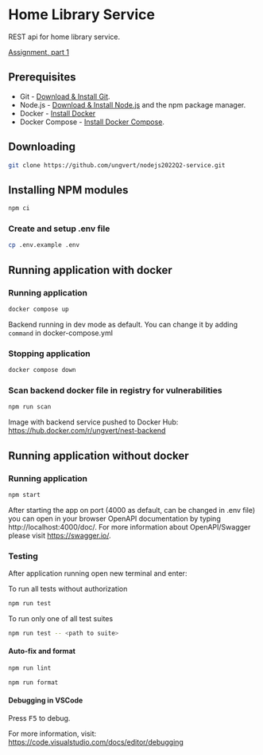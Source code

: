 # Home Library Service

REST api for home library service.

[Assignment, part 1](https://github.com/AlreadyBored/nodejs-assignments/blob/main/assignments/rest-service/assignment.md)
## Prerequisites

- Git - [Download & Install Git](https://git-scm.com/downloads).
- Node.js - [Download & Install Node.js](https://nodejs.org/en/download/) and the npm package manager.
- Docker - [Install Docker](https://docs.docker.com/engine/install/)
- Docker Compose - [Install Docker Compose](https://docs.docker.com/compose/install/).

## Downloading

```bash
git clone https://github.com/ungvert/nodejs2022Q2-service.git
```

## Installing NPM modules

```bash
npm ci
```

### Create and setup .env file

```bash
cp .env.example .env
```

## Running application with docker

### Running application 

```bash
docker compose up
```

Backend running in dev mode as default. You can change it by adding `command` in docker-compose.yml

### Stopping application 

```bash
docker compose down
```

### Scan backend docker file in registry for vulnerabilities 

```bash
npm run scan
```

Image with backend service pushed to Docker Hub: https://hub.docker.com/r/ungvert/nest-backend

## Running application without docker

### Running application

```bash
npm start
```

After starting the app on port (4000 as default, can be changed in .env file) you can open
in your browser OpenAPI documentation by typing http://localhost:4000/doc/.
For more information about OpenAPI/Swagger please visit https://swagger.io/.

### Testing

After application running open new terminal and enter:

To run all tests without authorization

```bash
npm run test
```

To run only one of all test suites

```bash
npm run test -- <path to suite>
```

#### Auto-fix and format

```bash
npm run lint
```

```bash
npm run format
```

#### Debugging in VSCode

Press <kbd>F5</kbd> to debug.

For more information, visit: https://code.visualstudio.com/docs/editor/debugging
